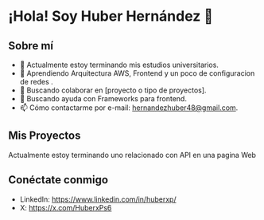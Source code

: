 # ¡Hola! Soy Huber Hernández 👋

## Sobre mí
- 🔭 Actualmente estoy terminando mis estudios universitarios.
- 🌱 Aprendiendo Arquitectura AWS, Frontend y un poco de configuracion de redes .
- 👯 Buscando colaborar en [proyecto o tipo de proyectos].
- 🤔 Buscando ayuda con Frameworks para frontend.
- 📫 Cómo contactarme por e-mail: hernandezhuber48@gmail.com.


## Mis Proyectos
Actualmente estoy terminando uno relacionado con API en una pagina Web

## Conéctate conmigo
- LinkedIn: https://www.linkedin.com/in/huberxp/
- X: https://x.com/HuberxPs6
